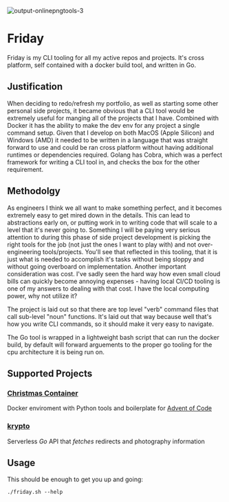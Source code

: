 ![output-onlinepngtools-3](https://github.com/user-attachments/assets/6e68ae7b-382a-43c0-b426-393216c8843c)
# Friday
Friday is my CLI tooling for all my active repos and projects. It's cross platform, self contained with a docker build tool, and written in Go.


## Justification
When deciding to redo/refresh my portfolio, as well as starting some other personal side projects, it became obvious that a CLI tool would be extremely useful for manging all of the projects that I have. Combined with Docker it has the ability to make the dev env for any project a single command setup.
Given that I develop on both MacOS (Apple Silicon) and Windows (AMD) it needed to be written in a language that was straight forward to use and could be ran cross platform without having additional runtimes or dependencies required. Golang has Cobra, which was a perfect framework for writing a CLI tool in, and checks the box for the other requirement.


## Methodolgy
As engineers I think we all want to make something perfect, and it becomes extremely easy to get mired down in the details. This can lead to abstractions early on, or putting work in to writing code that will scale to a level that it's never going to. 
Something I will be paying very serious attention to during this phase of side project development is picking the right tools for the job (not just the ones I want to play with) and not over-engineering tools/projects.
You'll see that reflected in this tooling, that it is just what is needed to accomplish it's tasks without being sloppy and without going overboard on implementation.
Another important consideration was cost. I've sadly seen the hard way how even small cloud bills can quickly become annoying expenses - having local CI/CD tooling is one of my answers to dealing with that cost. I have the local computing power, why not utilize it?

The project is laid out so that there are top level "verb" command files that call sub-level "noun" functions. It's laid out that way because well that's how you write CLI commands, so it should make it very easy to navigate.

The Go tool is wrapped in a lightweight bash script that can run the docker build, by default will forward arguements to the proper go tooling for the cpu architecture it is being run on.


## Supported Projects
### [Christmas Container](https://github.com/kyleboehlen/christmas-container)
Docker enviroment with Python tools and boilerplate for [Advent of Code](https://adventofcode.com)

### [krypto](https://github.com/kyleboehlen/krypto)
Serverless *Go* API that *fetches* redirects and photography information


## Usage
This should be enough to get you up and going:

`./friday.sh --help`
